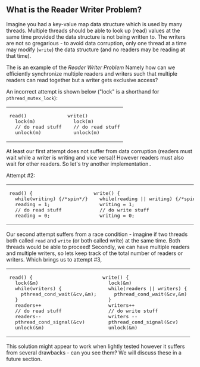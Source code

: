 ## What is the Reader Writer Problem?

Imagine you had a key-value map data structure which is used by many threads. Multiple threads should be able to look up (read) values at the same time provided the data structure is not being written to. The writers are not so gregarious - to avoid data corruption, only one thread at a time may modify (`write`) the data structure (and no readers may be reading at that time). 

The is an example of the _Reader Writer Problem_  Namely how can we efficiently synchronize multiple readers and writers such that multiple readers can read together but a writer gets exclusive access?

An incorrect attempt is shown below ("lock" is a shorthand for `pthread_mutex_lock`):

<table><tr><td>
<pre>read()
  lock(m)
  // do read stuff
  unlock(m)
</pre>
</td><td>
<pre>write()
  lock(m)
  // do read stuff
  unlock(m)
</pre></td></tr></table>

At least our first attempt does not suffer from data corruption (readers must wait while a writer is writing and vice versa)! However readers must also wait for other readers. So let's try another implementation..

Attempt #2:
<table><tr><td>
<pre>read() {
  while(writing) {/*spin*/}
  reading = 1;
  // do read stuff
  reading = 0;
</pre>
</td><td>
<pre>write() {
  while(reading || writing) {/*spin*/}
  writing = 1;
  // do write stuff
  writing = 0;
</pre></td></tr></table>

Our second attempt suffers from a race condition - imagine if two threads both called `read` and `write` (or both called write) at the same time. Both threads would be able to proceed! Secondly, we can have multiple readers and multiple writers, so lets keep track of the total number of readers or writers. Which brings us to attempt #3,

<table><tr><td>
<pre>read() {
  lock(&m)
  while(writers) {
    pthread_cond_wait(&cv,&m);
  }
  readers++
  // do read stuff
  readers--
  pthread_cond_signal(&cv)
  unlock(&m)
</pre>
</td><td>
<pre>write() {
  lock(&m)
  while(readers || writers) {
    pthread_cond_wait(&cv,&m)
  }
  writers++
  // do write stuff
  writers --
  pthread_cond_signal(&cv)
  unlock(&m)
</pre></td></tr></table>

This solution might appear to work when lightly tested however it suffers from several drawbacks  - can you see them? We will discuss these in a future section.
